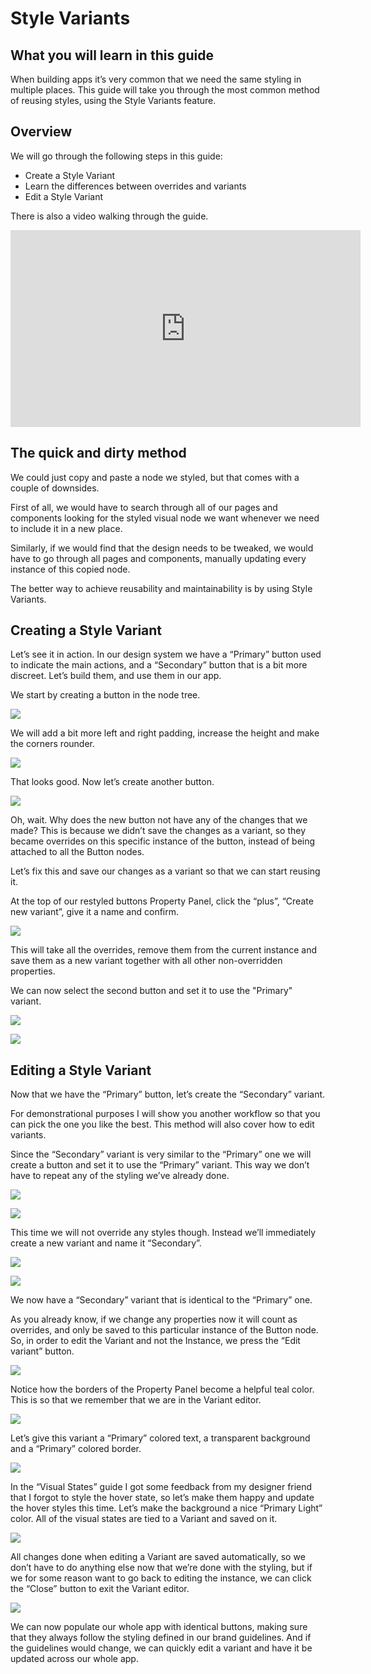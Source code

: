 # Style Variants

## What you will learn in this guide

When building apps it’s very common that we need the same styling in multiple places. This guide will take you through the most common method of reusing styles, using the Style Variants feature.

## Overview

We will go through the following steps in this guide:

-   Create a Style Variant
-   Learn the differences between overrides and variants
-   Edit a Style Variant

There is also a video walking through the guide.

<iframe width="560" height="315" src="https://www.youtube-nocookie.com/embed/zFF8hoC-JM8" title="YouTube video player" frameborder="0" allow="accelerometer; autoplay; clipboard-write; encrypted-media; gyroscope; picture-in-picture" allowfullscreen></iframe>

## The quick and dirty method

We could just copy and paste a node we styled, but that comes with a couple of downsides.

First of all, we would have to search through all of our pages and components looking for the styled visual node we want whenever we need to include it in a new place.

Similarly, if we would find that the design needs to be tweaked, we would have to go through all pages and components, manually updating every instance of this copied node.

The better way to achieve reusability and maintainability is by using Style Variants.

## Creating a Style Variant

Let’s see it in action. In our design system we have a “Primary” button used to indicate the main actions, and a “Secondary” button that is a bit more discreet. Let’s build them, and use them in our app.

We start by creating a button in the node tree.

<div class="ndl-image-with-background">

![](create-button.png)

</div>

We will add a bit more left and right padding, increase the height and make the corners rounder.

<div class="ndl-image-with-background">

![](button.png)

</div>

That looks good. Now let’s create another button.

<div class="ndl-image-with-background s">

![](second-button.png)

</div>

Oh, wait. Why does the new button not have any of the changes that we made? This is because we didn’t save the changes as a variant, so they became overrides on this specific instance of the button, instead of being attached to all the Button nodes.

Let’s fix this and save our changes as a variant so that we can start reusing it.

At the top of our restyled buttons Property Panel, click the “plus”, “Create new variant”, give it a name and confirm.

<div class="ndl-image-with-background l">

![](create-variant.png)

</div>

This will take all the overrides, remove them from the current instance and save them as a new variant together with all other non-overridden properties.

We can now select the second button and set it to use the "Primary" variant.

<div class="ndl-image-with-background l">

![](set-variant.png)

</div>

<div class="ndl-image-with-background s">

![](styled-buttons.png)

</div>

## Editing a Style Variant

Now that we have the “Primary” button, let’s create the “Secondary” variant.

For demonstrational purposes I will show you another workflow so that you can pick the one you like the best. This method will also cover how to edit variants.

Since the “Secondary” variant is very similar to the “Primary” one we will create a button and set it to use the “Primary” variant. This way we don’t have to repeat any of the styling we’ve already done.

<div class="ndl-image-with-background l">

![](set-variant.png)

</div>

<div class="ndl-image-with-background s">

![](styled-buttons.png)

</div>

This time we will not override any styles though. Instead we’ll immediately create a new variant and name it “Secondary”.

<div class="ndl-image-with-background l">

![](new-variant.png)

![](name-new-variant.png)

</div>

We now have a “Secondary” variant that is identical to the “Primary” one.

As you already know, if we change any properties now it will count as overrides, and only be saved to this particular instance of the Button node. So, in order to edit the Variant and not the Instance, we press the “Edit variant” button.

<div class="ndl-image-with-background">

![](edit-variant.png)

</div>

Notice how the borders of the Property Panel become a helpful teal color. This is so that we remember that we are in the Variant editor.

<div class="ndl-image-with-background">

![](helpful-teal.png)

</div>

Let’s give this variant a “Primary” colored text, a transparent background and a “Primary” colored border.

<div class="ndl-image-with-background s">

![](two-buttons.png)

</div>

In the “Visual States” guide I got some feedback from my designer friend that I forgot to style the hover state, so let’s make them happy and update the hover styles this time. Let’s make the background a nice “Primary Light” color. All of the visual states are tied to a Variant and saved on it.

<div class="ndl-image-with-background">

![](visual-state.png)

</div>

All changes done when editing a Variant are saved automatically, so we don’t have to do anything else now that we’re done with the styling, but if we for some reason want to go back to editing the instance, we can click the “Close” button to exit the Variant editor.

<div class="ndl-image-with-background">

![](close.png)

</div>

We can now populate our whole app with identical buttons, making sure that they always follow the styling defined in our brand guidelines. And if the guidelines would change, we can quickly edit a variant and have it be updated across our whole app.

